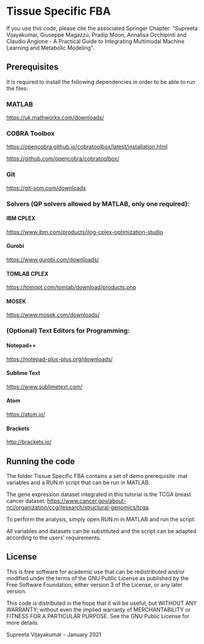 # Tissue Specific FBA

If you use this code, please cite the associated Springer Chapter:
"Supreeta Vijayakumar, Giuseppe Magazzù, Pradip Moon, Annalisa Occhipinti and Claudio Angione - A Practical Guide to Integrating Multimodal Machine Learning and Metabolic Modeling".

## Prerequisites

It is required to install the following dependencies in order to be able to run the files:

### MATLAB 
https://uk.mathworks.com/downloads/
### COBRA Toolbox 
https://opencobra.github.io/cobratoolbox/latest/installation.html

https://github.com/opencobra/cobratoolbox/
### Git 
https://git-scm.com/downloads
### Solvers (QP solvers allowed by MATLAB, only one required):
#### IBM CPLEX
https://www.ibm.com/products/ilog-cplex-optimization-studio
#### Gurobi
https://www.gurobi.com/downloads/
#### TOMLAB CPLEX
https://tomopt.com/tomlab/download/products.php
#### MOSEK
https://www.mosek.com/downloads/

### (Optional) Text Editors for Programming:
#### Notepad++
https://notepad-plus-plus.org/downloads/
#### Sublime Text
https://www.sublimetext.com/
#### Atom
https://atom.io/
#### Brackets
http://brackets.io/

## Running the code

The folder Tissue Specific FBA contains a set of demo prerequisite .mat variables and a RUN.m script that can be run in MATLAB. 

The gene expression dataset integrated in this tutorial is the TCGA breast cancer dataset:
https://www.cancer.gov/about-nci/organization/ccg/research/structural-genomics/tcga.

To perform the analysis, simply open RUN.m in MATLAB and run the script.

All variables and datasets can be substituted and the script can be adapted according to the users' requirements.

## License

This is free software for academic use that can be redistributed and/or modified under the terms of the GNU Public License as published by the Free Software Foundation, either version 3 of the License, or any later version.

This code is distributed in the hope that it will be useful, but WITHOUT ANY WARRANTY; without even the implied warranty of MERCHANTABILITY or FITNESS FOR A PARTICULAR PURPOSE. See the GNU Public License for more details.

Supreeta Vijayakumar - January 2021
